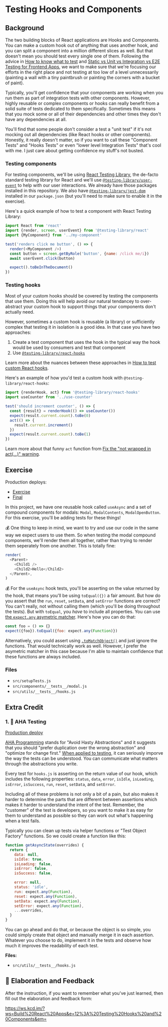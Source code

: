 # Testing Hooks and Components

## Background

The two building blocks of React applications are Hooks and Components. You can
make a custom hook out of anything that uses another hook, and you can split a
component into a million different slices as well. But that doesn't mean you
should test every single one of them. Following the advice in
[How to know what to test](https://kentcdodds.com/blog/how-to-know-what-to-test)
and
[Static vs Unit vs Integration vs E2E Testing for Frontend Apps](https://kentcdodds.com/blog/unit-vs-integration-vs-e2e-tests),
we want to make sure that we're focusing our efforts in the right place and not
testing at too low of a level unnecessarily (painting a wall with a tiny
paintbrush or painting the corners with a bucket of paint).

Typically, you'll get confidence that your components are working when you run
them as part of integration tests with other components. However, highly
reusable or complex components or hooks can really benefit from a solid suite of
tests dedicated to them specifically. Sometimes this means that you mock some or
all of their dependencies and other times they don't have any dependencies at
all.

You'll find that some people don't consider a test a "unit test" if it's not
mocking out all dependencies (like React hooks or other components). Honestly,
it really doesn't matter, so if you want to call these "Component Tests" and
"Hooks Tests" or even "lower level Integration Tests" that's cool with me. I
just care about getting confidence my stuff's not busted.

### Testing components

For testing components, we'll be using
[React Testing Library](https://testing-library.com/react), the de-facto
standard testing library for React and we'll use
[`@testing-library/user-event`](https://github.com/testing-library/user-event)
to help with our user interactions. We already have those packages installed in
this repository. We also have
[`@testing-library/jest-dom`](https://github.com/testing-library/jest-dom)
installed in our `package.json` (but you'll need to make sure to enable it in
the exercise).

Here's a quick example of how to test a component with React Testing Library:

```javascript
import React from 'react'
import {render, screen, userEvent} from '@testing-library/react'
import {MyComponent} from '../my-component'

test('renders click me button', () => {
  render(<MyComponent />)
  const button = screen.getByRole('button', {name: /click me/i})
  await userEvent.click(button)

  expect().toBeInTheDocument()
})
```

### Testing hooks

Most of your custom hooks should be covered by testing the components that use
them. Doing this will help avoid our natural tendancey to over-abstract your
custom hook to support things that your components don't actually need.

However, sometimes a custom hook is reusable (a library) or sufficiently complex
that testing it in isolation is a good idea. In that case you have two
approaches:

1. Create a test component that uses the hook in the typical way the hook would
   be used by consumers and test that component
2. Use
   [`@testing-library/react-hooks`](https://github.com/testing-library/react-hooks-testing-library)

Learn more about the nuances between these approaches in
[How to test custom React hooks](https://kentcdodds.com/blog/how-to-test-custom-react-hooks).

Here's an example of how you'd test a custom hook with
`@testing-library/react-hooks`:

```javascript
import {renderHook, act} from '@testing-library/react-hooks'
import useCounter from '../use-counter'

test('should increment counter', () => {
  const {result} = renderHook(() => useCounter())
  expect(result.current.count).toBe(0)
  act(() => {
    result.current.increment()
  })
  expect(result.current.count).toBe(1)
})
```

Learn more about that funny `act` function from
[Fix the "not wrapped in act(...)" warning](https://kentcdodds.com/blog/fix-the-not-wrapped-in-act-warning).

## Exercise

Production deploys:

- [Exercise](https://exercises-12-testing-hooks-and-components.bookshelf.lol/exercise)
- [Final](https://exercises-12-testing-hooks-and-components.bookshelf.lol/)

In this project, we have one reusable hook called `useAsync` and a set of
compound components for modals: `Modal`, `ModalContents`, `ModalOpenButton`. For
this exercise, you'll be adding tests for these things!

💰 One thing to keep in mind, we want to try and use our code in the same way we
expect users to use them. So when testing the modal compound components, we'll
render them all together, rather than trying to render them seperately from one
another. This is totally fine:

```javascript
render(
  <Parent>
    <Child1 />
    <Child2>Hello</Child2>
  </Parent>,
)
```

💰 For the `useAsync` hook tests, you'll be asserting on the value returned by
the hook, that means you'll be using `toEqual({})` a fair amount. But how do you
assert that the `run`, `reset`, `setData`, and `setError` functions are correct?
You can't really, not without calling them (which you'll be doing throughout the
tests). But with `toEqual`, you _have_ to include all properties. You can use
[the `expect.any` asymetric matcher](https://jestjs.io/docs/en/expect#expectanyconstructor).
Here's how you can do that:

```javascript
const foo = () => {}
expect({foo}).toEqual({foo: expect.any(Function)})
```

Alternatively, you could assert using
[`.toMatchObject()`](https://jestjs.io/docs/en/expect#tomatchobjectobject) and
just ignore the functions. That would technically work as well. However, I
prefer the asymetric matcher in this case because I'm able to maintain
confidence that these functions are always included.

### Files

- `src/setupTests.js`
- `src/components/__tests__/modal.js`
- `src/utils/__tests__/hooks.js`

## Extra Credit

### 1. 💯 AHA Testing

[Production deploy](https://exercises-12-testing-hooks-and-components.bookshelf.lol/extra-1)

[AHA Programming](https://kentcdodds.com/blog/aha-programming) stands for "Avoid
Hasty Abstractions" and it suggests that you should "prefer duplication over the
wrong abstraction" and "optimize for change first."
[When applied to testing](https://kentcdodds.com/blog/aha-testing), it can
seriously imporve the way the tests can be understood. You can communicate what
matters through the abstractions you write.

Every test for `hooks.js` is asserting on the return value of our hook, which
includes the following properties: `status`, `data`, `error`, `isIdle`,
`isLoading`, `isError`, `isSuccess`, `run`, `reset`, `setData`, and `setError`.

Including all of these problems is not only a bit of a pain, but also makes it
harder to determine the parts that are different between assertions which makes
it harder to understand the intent of the test. Remember, the "customer" of the
test is developers, so you want to make it as easy for them to understand as
possible so they can work out what's happening when a test fails.

Typically you can clean up tests via helper functions or "Test Object Factory"
functions. So we could create a function like this:

```javascript
function getAsyncState(overrides) {
  return {
    data: null,
    isIdle: true,
    isLoading: false,
    isError: false,
    isSuccess: false,

    error: null,
    status: 'idle',
    run: expect.any(Function),
    reset: expect.any(Function),
    setData: expect.any(Function),
    setError: expect.any(Function),
    ...overrides,
  }
}
```

You can go ahead and do that, or because the object is so simple, you could
simply create that object and manually merge it in each assertion. Whatever you
choose to do, implement it in the tests and observe how much it improves the
readability of each test.

**Files:**

- `src/utils/__tests__/hooks.js`

## 🦉 Elaboration and Feedback

After the instruction, if you want to remember what you've just learned, then
fill out the elaboration and feedback form:

https://ws.kcd.im/?ws=Build%20React%20Apps&e=12%3A%20Testing%20Hooks%20and%20Components&em=
